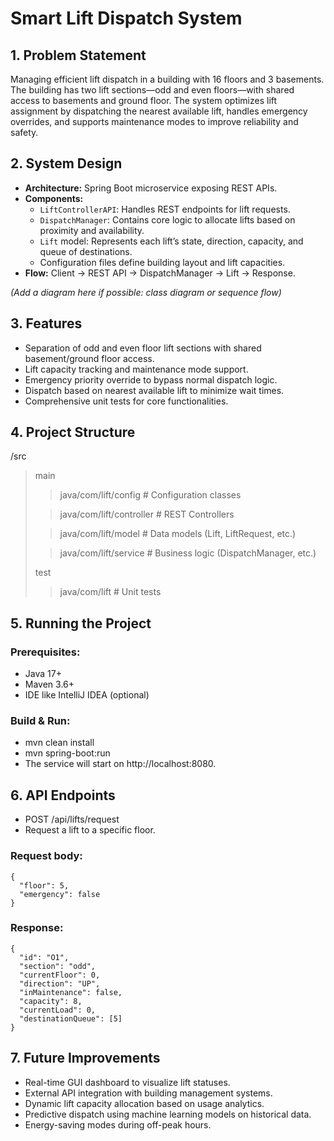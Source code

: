 # Smart Lift Dispatch System

## 1. Problem Statement
Managing efficient lift dispatch in a building with 16 floors and 3 basements. The building has two lift sections—odd and even floors—with shared access to basements and ground floor. The system optimizes lift assignment by dispatching the nearest available lift, handles emergency overrides, and supports maintenance modes to improve reliability and safety.

## 2. System Design
- **Architecture:** Spring Boot microservice exposing REST APIs.
- **Components:**
  - `LiftControllerAPI`: Handles REST endpoints for lift requests.
  - `DispatchManager`: Contains core logic to allocate lifts based on proximity and availability.
  - `Lift` model: Represents each lift’s state, direction, capacity, and queue of destinations.
  - Configuration files define building layout and lift capacities.
- **Flow:** Client → REST API → DispatchManager → Lift → Response.

*(Add a diagram here if possible: class diagram or sequence flow)*

## 3. Features
- Separation of odd and even floor lift sections with shared basement/ground floor access.
- Lift capacity tracking and maintenance mode support.
- Emergency priority override to bypass normal dispatch logic.
- Dispatch based on nearest available lift to minimize wait times.
- Comprehensive unit tests for core functionalities.

## 4. Project Structure
/src
> main
>> java/com/lift/config # Configuration classes
>
>> java/com/lift/controller # REST Controllers
> 
>> java/com/lift/model # Data models (Lift, LiftRequest, etc.)
> 
>> java/com/lift/service # Business logic (DispatchManager, etc.)
> 
> test
> 
>> java/com/lift # Unit tests

## 5. Running the Project

### Prerequisites:
- Java 17+
- Maven 3.6+
- IDE like IntelliJ IDEA (optional)

### Build & Run:
- mvn clean install
- mvn spring-boot:run
- The service will start on http://localhost:8080.

## 6. API Endpoints
- POST /api/lifts/request
- Request a lift to a specific floor.

### Request body:
    {
      "floor": 5,
      "emergency": false
    }

### Response:
    {
      "id": "O1",
      "section": "odd",
      "currentFloor": 0,
      "direction": "UP",
      "inMaintenance": false,
      "capacity": 8,
      "currentLoad": 0,
      "destinationQueue": [5]
    }

## 7. Future Improvements
- Real-time GUI dashboard to visualize lift statuses.
- External API integration with building management systems.
- Dynamic lift capacity allocation based on usage analytics.
- Predictive dispatch using machine learning models on historical data.
- Energy-saving modes during off-peak hours.

